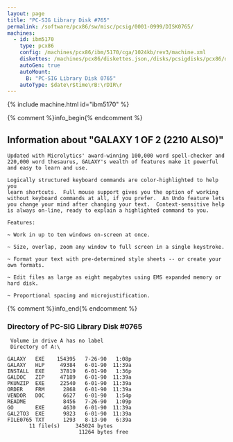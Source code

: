 ```yaml
---
layout: page
title: "PC-SIG Library Disk #765"
permalink: /software/pcx86/sw/misc/pcsig/0001-0999/DISK0765/
machines:
  - id: ibm5170
    type: pcx86
    config: /machines/pcx86/ibm/5170/cga/1024kb/rev3/machine.xml
    diskettes: /machines/pcx86/diskettes.json,/disks/pcsigdisks/pcx86/diskettes.json
    autoGen: true
    autoMount:
      B: "PC-SIG Library Disk 0765"
    autoType: $date\r$time\rB:\rDIR\r
---
```


{% include machine.html id="ibm5170" %}

{% comment %}info_begin{% endcomment %}

## Information about "GALAXY 1 OF 2 (2210 ALSO)"

    Updated with Microlytics' award-winning 100,000 word spell-checker and
    220,000 word thesaurus, GALAXY's wealth of features make it powerful
    and easy to learn and use.
    
    Logically structured keyboard commands are color-highlighted to help you
    learn shortcuts.  Full mouse support gives you the option of working
    without keyboard commands at all, if you prefer.  An Undo feature lets
    you change your mind after changing your text.  Context-sensitive help
    is always on-line, ready to explain a highlighted command to you.
    
    Features:
    
    ~ Work in up to ten windows on-screen at once.
    
    ~ Size, overlap, zoom any window to full screen in a single keystroke.
    
    ~ Format your text with pre-determined style sheets -- or create your
    own formats.
    
    ~ Edit files as large as eight megabytes using EMS expanded memory or
    hard disk.
    
    ~ Proportional spacing and microjustification.
{% comment %}info_end{% endcomment %}


### Directory of PC-SIG Library Disk #0765

     Volume in drive A has no label
     Directory of A:\

    GALAXY   EXE    154395   7-26-90   1:08p
    GALAXY   HLP     49384   6-01-90  11:39a
    INSTALL  EXE     37819   6-01-90   1:36p
    GALDOC   ZIP     47189   6-01-90  11:39a
    PKUNZIP  EXE     22540   6-01-90  11:39a
    ORDER    FRM      2868   6-01-90  11:39a
    VENDOR   DOC      6627   6-01-90   1:54p
    README            8456   7-26-90   1:09p
    GO       EXE      4630   6-01-90  11:39a
    GAL2TO3  EXE      9823   6-01-90  11:39a
    FILE0765 TXT      1293   8-13-90   6:39a
           11 file(s)     345024 bytes
                           11264 bytes free
